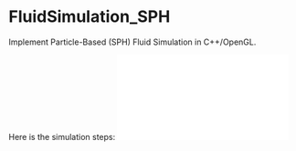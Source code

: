 FluidSimulation_SPH
===================
Implement Particle-Based (SPH) Fluid Simulation in C++/OpenGL.

Here is the simulation steps:
![plot of 33](33.pdf)
